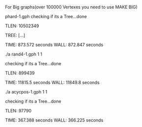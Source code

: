 For Big graphs(over 100000 Vertexes you need to use MAKE BIG)

phard-1.gph
checking if its a Tree...done


TLEN: 10502349

TREE: [...]

TIME: 873.572 seconds
WALL: 872.847 seconds


./a rand4-1.gph 1 1

checking if its a Tree...done


TLEN: 899439


TIME: 11815.5 seconds
WALL: 11849.8 seconds



./a acycpos-1.gph 1 1

checking if its a Tree...done


TLEN: 97790


TIME: 367.388 seconds
WALL: 366.225 seconds




